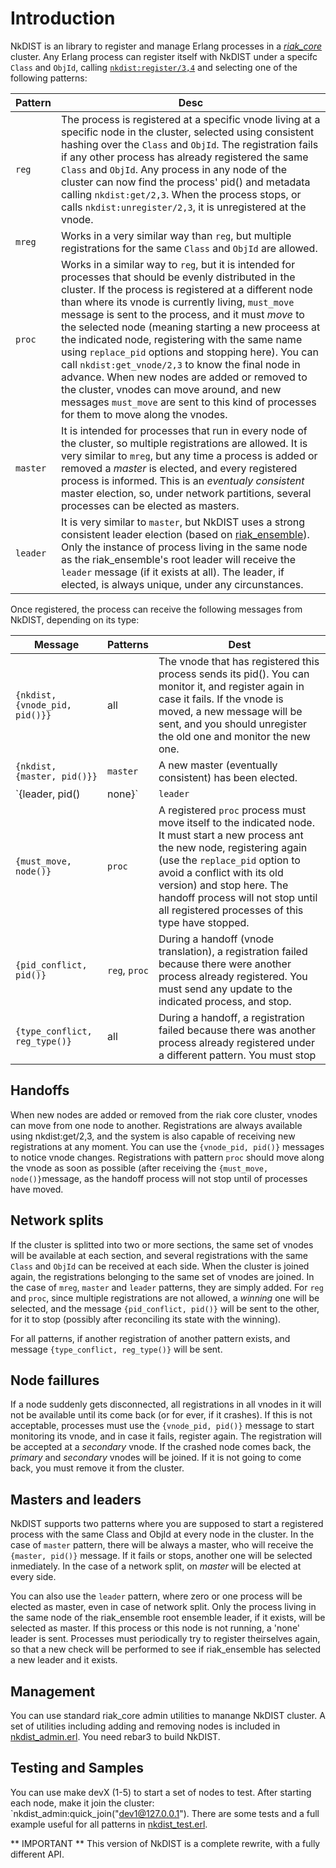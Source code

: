 # Introduction

NkDIST is an library to register and manage Erlang processes in a [_riak_core_](https://github.com/basho/riak_core) cluster. Any Erlang process can register itself with NkDIST under a specifc `Class` and `ObjId`, calling [`nkdist:register/3,4`](src/nkdist.erl) and selecting one of the following patterns:

Pattern|Desc
---|---
`reg`|The process is registered at a specific vnode living at a specific node in the cluster, selected using consistent hashing over the `Class` and `ObjId`. The registration fails if any other process has already registered the same `Class` and `ObjId`. Any process in any node of the cluster can now find the process' pid() and metadata calling `nkdist:get/2,3`. When the process stops, or calls `nkdist:unregister/2,3`, it is unregistered at the vnode.
`mreg`|Works in a very similar way than `reg`, but multiple registrations for the same `Class` and `ObjId` are allowed.
`proc`|Works in a similar way to `reg`, but it is intended for processes that should be evenly distributed in the cluster. If the process is registered at a different node than where its vnode is currently living, `must_move` message is sent to the process, and it must _move_ to the selected node (meaning starting a new proceess at the indicated node, registering with the same name using `replace_pid` options and stopping here). You can call `nkdist:get_vnode/2,3` to know the final node in advance. When new nodes are added or removed to the cluster, vnodes can move around, and new messages `must_move` are sent to this kind of processes for them to move along the vnodes.
`master`|It is intended for processes that run in every node of the cluster, so multiple registrations are allowed. It is very similar to `mreg`, but any time a process is added or removed a _master_ is elected, and every registered process is informed. This is an _eventualy consistent_ master election, so, under network partitions, several processes can be elected as masters.
`leader`|It is very similar to `master`, but NkDIST uses a strong consistent leader election (based on [riak_ensemble](https://github.com/basho/riak_ensemble)). Only the instance of process living in the same node as the riak_ensemble's root leader will receive the `leader` message (if it exists at all). The leader, if elected, is always unique, under any circunstances.

Once registered, the process can receive the following messages from NkDIST, depending on its type:

Message|Patterns|Dest
---|---|---
`{nkdist, {vnode_pid, pid()}}`|all|The vnode that has registered this process sends its pid(). You can monitor it, and register again in case it fails. If the vnode is moved, a new message will be sent, and you should unregister the old one and monitor the new one.
`{nkdist, {master, pid()}}`|`master`|A new master (eventually consistent) has been elected.
 `{leader, pid()|none}`|`leader`|A new leader has been elected, or no leader is currently available. In the later case, you can register again to force a new election.
 `{must_move, node()}`|`proc`|A registered `proc` process must move itself to the indicated node. It must start a new process ant the new node, registering again (use the `replace_pid` option to avoid a conflict with its old version) and stop here. The handoff process will not stop until all registered processes of this type have stopped.
  `{pid_conflict, pid()}`|`reg`, `proc`|During a handoff (vnode translation), a registration failed because there were another process already registered. You must send any update to the indicated process, and stop.
 `{type_conflict, reg_type()}`|all|During a handoff, a registration failed because there was another process already registered under a different pattern. You must stop
 
 ## Handoffs
 
 When new nodes are added or removed from the riak core cluster, vnodes can move from one node to another. Registrations are always available using nkdist:get/2,3, and the system is also capable of receiving new registrations at any moment. You can use the `{vnode_pid, pid()}` messages to notice vnode changes. Registrations with pattern `proc` should move along the vnode as soon as possible (after receiving the `{must_move, node()}`message, as the handoff process will not stop until of processes have moved.
 
 ## Network splits
 
 If the cluster is splitted into two or more sections, the same set of vnodes will be available at each section, and several registrations with the same `Class` and `ObjId` can be received at each side. When the cluster is joined again, the registrations belonging to the same set of vnodes are joined. In the case of `mreg`, `master` and `leader` patterns, they are simply added. For `reg` and `proc`, since multiple registrations are not allowed, a _winning_ one will be selected, and the message `{pid_conflict, pid()}` will be sent to the other, for it to stop (possibly after reconciling its state with the winning). 
 
 For all patterns, if another registration of another pattern exists, and message `{type_conflict, reg_type()}` will be sent.
 
 
 ## Node faillures
 
 If a node suddenly gets disconnected, all registrations in all vnodes in it will not be available until its come back (or for ever, if it crashes). If this is not acceptable, processes must use the `{vnode_pid, pid()}` message to start monitoring its vnode, and in case it fails, register again. The registration will be accepted at a _secondary_ vnode. If the crashed node comes back, the _primary_ and _secondary_ vnodes will be joined. If it is not going to come back, you must remove it from the cluster.
 
 ## Masters and leaders
 
 NkDIST supports two patterns where you are supposed to start a registered process with the same Class and ObjId at every node in the cluster. In the case of `master` pattern, there will be always a master, who will receive the `{master, pid()}` message. If it fails or stops, another one will be selected inmediately. In the case of a network split, on _master_ will be elected at every side.
 
 You can also use the `leader` pattern, where zero or one process will be elected as master, even in case of network split. Only the process living in the same node of the riak_ensemble root ensemble leader, if it exists, will be selected as master. If this process or this node is not running, a 'none' leader is sent. Processes must periodically try to register theirselves again, so that a new check will be performed to see if riak_ensemble has selected a new leader and it exists.
 
 
 ## Management
 
 You can use standard riak_core admin utilities to manange NkDIST cluster. A set of utilities including adding and removing nodes is included in [nkdist_admin.erl](src/nkdist_admin.erl). You need rebar3 to build NkDIST.
 
 
 ## Testing and Samples
 
 You can use make devX (1-5) to start a set of nodes to test. After starting each node, make it join the cluster: `nkdist_admin:quick_join("dev1@127.0.0.1"). There are some tests and a full example useful for all patterns in [nkdist_test.erl](src/nkdist_test.erl).
 
 
 ** IMPORTANT **
 This version of NkDIST is a complete rewrite, with a fully different API.
 
 
 
 
 
 
 
 
 
 

